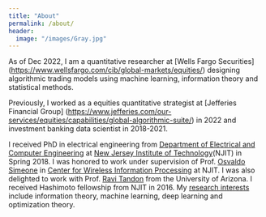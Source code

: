 ```yaml
---
title: "About"
permalink: /about/
header:
  image: "/images/Gray.jpg"
---
```


As of Dec 2022, I am a quantitative researcher at [Wells Fargo Securities] (https://www.wellsfargo.com/cib/global-markets/equities/) designing algorithmic trading models using machine learning, information theory and statistical methods.

Previously, I worked as a equities quantitative strategist at [Jefferies Financial Group] (https://www.jefferies.com/our-services/equities/capabilities/global-algorithmic-suite/) in 2022 and investment banking data scientist in 2018-2021.  

I received PhD in electrical engineering from [Department of Electrical and Computer Engineering](https://ece.njit.edu) at [New Jersey Institute of Technology](http://www.njit.edu)(NJIT) in Spring 2018. I was honored to work under supervision of Prof. [Osvaldo Simeone](https://nms.kcl.ac.uk/osvaldo.simeone/index.htm) in [Center for Wireless Information Processing](http://centers.njit.edu/cwcspr/) at NJIT. I was also delighted to work with Prof. [Ravi Tandon](http://www2.engr.arizona.edu/~tandonr/) from the University of Arizona. I received Hashimoto fellowship from NJIT in 2016. My [research interests](https://scholar.google.com/citations?hl=en&user=Nuew5tYAAAAJ) include information theory, machine learning, deep learning and optimization theory.

